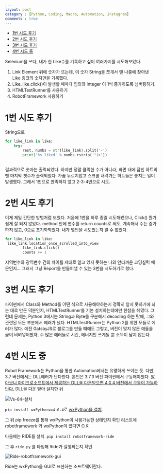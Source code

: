 ```yaml
---
layout: post
category : [Python, Coding, Macro, Automation, Instagram]
comments : true
---
```


- [1번 시도 후기](#1%eb%b2%88-%ec%8b%9c%eb%8f%84-%ed%9b%84%ea%b8%b0)
- [2번 시도 후기](#2%eb%b2%88-%ec%8b%9c%eb%8f%84-%ed%9b%84%ea%b8%b0)
- [3번 시도 후기](#3%eb%b2%88-%ec%8b%9c%eb%8f%84-%ed%9b%84%ea%b8%b0)
- [4번 시도 중](#4%eb%b2%88-%ec%8b%9c%eb%8f%84-%ec%a4%91)

Selenium을 쓰다, 내가 한 Like수를 기록하고 싶어 
여러가지를 시도해보았다.

1. Link Element 뒤에 숫자가 뜨는데, 이 숫자 String을 쪼개서 맨 나중에 찾아낸 Like 링크의 숫자만을 기록했다. 
2. Like_like.click()이 발생할 때마다 임의의 Integer 이 1씩 증가하도록 넘버링하기.
3. HTMLTestRunner를 사용하기
4. RobotFramework 사용하기

# 1번 시도 후기

String으로 

```python
for like_link in like:
    try:
        rest, numbs = str(like_link).split('-')
        print('%s liked' % numbs.rstrip('")>'))
       
```
결과적으로 숫자는 출력되었다. 하지만 정말 클릭한 수가 아니라, 화면 내에 잡힌 하트의 맨 마지막 갯수가 출력되었다. 가끔 누르지않고 스크롤 내려가는 하트들은 놓치는 일이 발생했다. 그래서 1번으로 만족하지 않고 2-3-4번으로 시도.

# 2번 시도 후기

이게 제일 간단한 방법처럼 보였다.
처음에 1번을 하루 종일 시도해봤으나, Click() 뭔가 쉽게 잘 되지 않았다. method 안에 변수를 return counts로 써도, 계속해서 수는 증가하지 않고, 0으로 초기화되었다.
내가 몇번을 시도했는지 알 수 없었다.

```python
for like_link in like:
 like_link.location_once_scrolled_into_view
        like_link.click() 
        counts += 1
```

지역변수와 광역변수 간의 차이를 제대로 알고 있지 못하는 나의 안타까운 코딩실력 때문인지... 그래서 그냥 Report를 만들어낼 수 있는 3번을 시도하기로 했다.

# 3번 시도 후기

파이썬에서 Class와 Method를 어떤 식으로 사용해야하는지 정확히 알지 못하기에
되는 대로 만든 덕분인지, HTMLTestRunner를 기본 설치하는데에만 한참을 헤맸다.
그런데 문제는, Python 3에서는 String과 Byte를 구분해서 decoding 하는 탓에, 그와 관련된 모든 부분에서 에러가 났다.
HTMLTestRunner는 Python 2를 위한 모듈로 에러가 많다. 
예전 GatsbyJS로 블로그를 만들 때에도 그렇고, 버전이 맞지 않은 애들을 굳이 비벼넣어봤자, 수 많은 에러들로 시간, 에너지만 쓰게될 뿐 소득이 남지 않는다.

# 4번 시도 중

Robot Framework는 Python을 통한 Automation에서는 유명하게 쓰이는 듯.
다만, 3.7 버전에서는 DLL에러가 난다한다.
본인은 3.7.3 버전 파이썬에서 구동해야했다. [알아보니
마이크로소프트에서 제공하는 DLL을 다운받으면 4.0.4 버전에서 구동이 가능하단다.](https://stackoverflow.com/questions/51250709/wxpython-not-working-with-python-3-7-on-windows-7-64bit) DLL을 다운 받아 설치한 뒤 

![Vs-64-설치](https://user-images.githubusercontent.com/35059428/61961048-520fde80-aff9-11e9-8e7f-4300e12f3844.png)


 `pip install wxPython==4.0.4`로 [wxPython을 설치](https://pypi.org/project/wxPython/4.0.4/).


그 뒤 pip freeze를 통해 wxPython이 사용가능한 상태인지 확인
리스트에 robotframework 와 wxPython이 있다면 O.K

다음에는 RIDE를 설치.
`pip install robotframework-ride`

그 후 `ride.py` 를 타입해 Ride가 실행되는지 확인.

![Ride-robotframework-gui](https://user-images.githubusercontent.com/35059428/61960922-15dc7e00-aff9-11e9-9c16-6f8f906ed886.png)

Ride는 wxPython을 GUI로 표현하는 소프트웨어란다.
